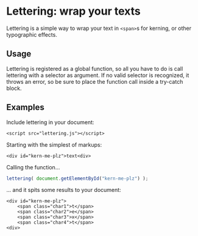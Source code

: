 # Lettering: wrap your texts

Lettering is a simple way to wrap your text in `<span>`s for kerning, or other typographic effects.

## Usage
Lettering is registered as a global function, so all you have to do is call lettering with a selector as argument. If no valid selector is recognized, it throws an error, so be sure to place the function call inside a try-catch block.

## Examples
Include lettering in your document:

````markup
<script src="lettering.js"></script>
````

Starting with the simplest of markups:

````markup
<div id="kern-me-plz">text<div>
````

Calling the function...

````javascript
lettering( document.getElementById("kern-me-plz") );
````

... and it spits some results to your document:

````markup
<div id="kern-me-plz">
	<span class="char1">t</span>
	<span class="char2">e</span>
	<span class="char3">x</span>
	<span class="char4">t</span>
<div>
````
